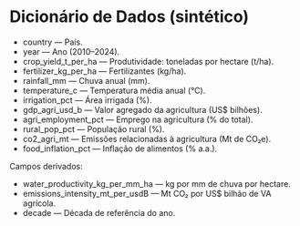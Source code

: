 # Dicionário de Dados (sintético)

- country — País.
- year — Ano (2010–2024).
- crop_yield_t_per_ha — Produtividade: toneladas por hectare (t/ha).
- fertilizer_kg_per_ha — Fertilizantes (kg/ha).
- rainfall_mm — Chuva anual (mm).
- temperature_c — Temperatura média anual (°C).
- irrigation_pct — Área irrigada (%).
- gdp_agri_usd_b — Valor agregado da agricultura (US$ bilhões).
- agri_employment_pct — Emprego na agricultura (% do total).
- rural_pop_pct — População rural (%).
- co2_agri_mt — Emissões relacionadas à agricultura (Mt de CO₂e).
- food_inflation_pct — Inflação de alimentos (% a.a.).

Campos derivados:
- water_productivity_kg_per_mm_ha — kg por mm de chuva por hectare.
- emissions_intensity_mt_per_usdB — Mt CO₂ por US$ bilhão de VA agrícola.
- decade — Década de referência do ano.